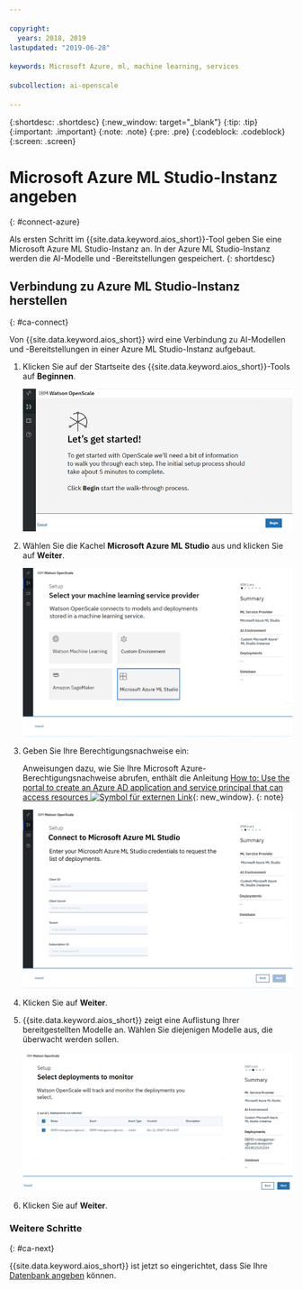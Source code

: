 ```yaml
---

copyright:
  years: 2018, 2019
lastupdated: "2019-06-28"

keywords: Microsoft Azure, ml, machine learning, services

subcollection: ai-openscale

---
```


{:shortdesc: .shortdesc}
{:new_window: target="_blank"}
{:tip: .tip}
{:important: .important}
{:note: .note}
{:pre: .pre}
{:codeblock: .codeblock}
{:screen: .screen}

# Microsoft Azure ML Studio-Instanz angeben
{: #connect-azure}

Als ersten Schritt im {{site.data.keyword.aios_short}}-Tool geben Sie eine Microsoft Azure ML Studio-Instanz an. In der Azure ML Studio-Instanz werden die AI-Modelle und -Bereitstellungen gespeichert.
{: shortdesc}

## Verbindung zu Azure ML Studio-Instanz herstellen
{: #ca-connect}

Von {{site.data.keyword.aios_short}} wird eine Verbindung zu AI-Modellen und -Bereitstellungen in einer Azure ML Studio-Instanz aufgebaut.

1.  Klicken Sie auf der Startseite des {{site.data.keyword.aios_short}}-Tools auf **Beginnen**.

    ![Startseite](images/gs-config-start.png)

1.  Wählen Sie die Kachel **Microsoft Azure ML Studio** aus und klicken Sie auf **Weiter**.

    ![Azure ML Studio auswählen](images/connect-azure.png)

1.  Geben Sie Ihre Berechtigungsnachweise ein:

    Anweisungen dazu, wie Sie Ihre Microsoft Azure-Berechtigungsnachweise abrufen, enthält die Anleitung [How to: Use the portal to create an Azure AD application and service principal that can access resources ![Symbol für externen Link](../../icons/launch-glyph.svg "Symbol für externen Link")](https://docs.microsoft.com/en-us/azure/active-directory/develop/howto-create-service-principal-portal){: new_window}.
    {: note}

    ![Azure ML Studio-Berechtigungsnachweise eingeben](images/connect-azure-cred.png)

1.  Klicken Sie auf **Weiter**.

1.  {{site.data.keyword.aios_short}} zeigt eine Auflistung Ihrer bereitgestellten Modelle an. Wählen Sie diejenigen Modelle aus, die überwacht werden sollen.

    ![In MS Azure bereitgestellte Modelle auswählen](images/connect-azure-deploys.png)

1.  Klicken Sie auf **Weiter**.

### Weitere Schritte
{: #ca-next}

{{site.data.keyword.aios_short}} ist jetzt so eingerichtet, dass Sie Ihre [Datenbank angeben](/docs/services/ai-openscale?topic=ai-openscale-connect-db#connect-db) können.
